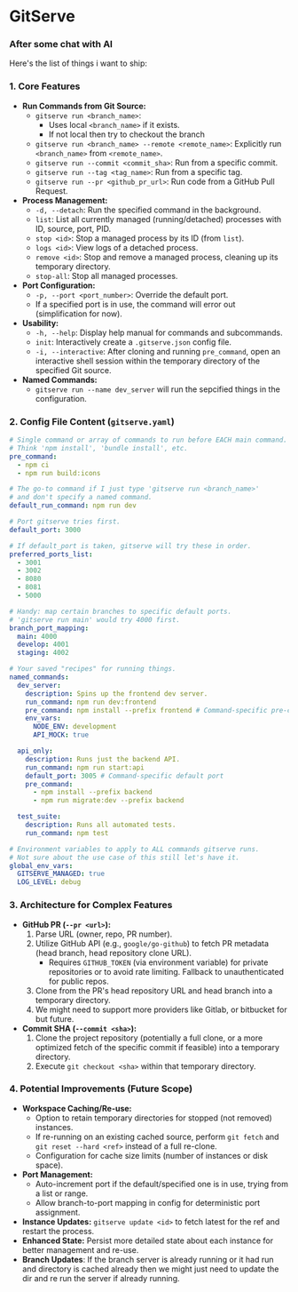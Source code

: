 # GitServe

### After some chat with AI

Here's the list of things i want to ship:

### 1. Core Features

- **Run Commands from Git Source:**
  - `gitserve run <branch_name>`:
    - Uses local `<branch_name>` if it exists.
    - If not local then try to checkout the branch
  - `gitserve run <branch_name> --remote <remote_name>`: Explicitly run `<branch_name>` from `<remote_name>`.
  - `gitserve run --commit <commit_sha>`: Run from a specific commit.
  - `gitserve run --tag <tag_name>`: Run from a specific tag.
  - `gitserve run --pr <github_pr_url>`: Run code from a GitHub Pull Request.
- **Process Management:**
  - `-d, --detach`: Run the specified command in the background.
  - `list`: List all currently managed (running/detached) processes with ID, source, port, PID.
  - `stop <id>`: Stop a managed process by its ID (from `list`).
  - `logs <id>`: View logs of a detached process.
  - `remove <id>`: Stop and remove a managed process, cleaning up its temporary directory.
  - `stop-all`: Stop all managed processes.
- **Port Configuration:**
  - `-p, --port <port_number>`: Override the default port.
  - If a specified port is in use, the command will error out (simplification for now).
- **Usability:**
  - `-h, --help`: Display help manual for commands and subcommands.
  - `init`: Interactively create a `.gitserve.json` config file.
  - `-i, --interactive`: After cloning and running `pre_command`, open an interactive shell session within the temporary directory of the specified Git source.
- **Named Commands:**
  - `gitserve run --name dev_server` will run the sepcified things in the configuration.

### 2. Config File Content (`gitserve.yaml`)

```yaml
# Single command or array of commands to run before EACH main command.
# Think 'npm install', 'bundle install', etc.
pre_command:
  - npm ci
  - npm run build:icons

# The go-to command if I just type 'gitserve run <branch_name>'
# and don't specify a named command.
default_run_command: npm run dev

# Port gitserve tries first.
default_port: 3000

# If default_port is taken, gitserve will try these in order.
preferred_ports_list:
  - 3001
  - 3002
  - 8080
  - 8081
  - 5000

# Handy: map certain branches to specific default ports.
# 'gitserve run main' would try 4000 first.
branch_port_mapping:
  main: 4000
  develop: 4001
  staging: 4002

# Your saved "recipes" for running things.
named_commands:
  dev_server:
    description: Spins up the frontend dev server.
    run_command: npm run dev:frontend
    pre_command: npm install --prefix frontend # Command-specific pre-command
    env_vars:
      NODE_ENV: development
      API_MOCK: true

  api_only:
    description: Runs just the backend API.
    run_command: npm run start:api
    default_port: 3005 # Command-specific default port
    pre_command:
      - npm install --prefix backend
      - npm run migrate:dev --prefix backend

  test_suite:
    description: Runs all automated tests.
    run_command: npm test

# Environment variables to apply to ALL commands gitserve runs.
# Not sure about the use case of this still let's have it.
global_env_vars:
  GITSERVE_MANAGED: true
  LOG_LEVEL: debug
```

### 3. Architecture for Complex Features

- **GitHub PR (`--pr <url>`):**
  1.  Parse URL (owner, repo, PR number).
  2.  Utilize GitHub API (e.g., `google/go-github`) to fetch PR metadata (head branch, head repository clone URL).
      - Requires `GITHUB_TOKEN` (via environment variable) for private repositories or to avoid rate limiting. Fallback to unauthenticated for public repos.
  3.  Clone from the PR's head repository URL and head branch into a temporary directory.
  4.  We might need to support more providers like Gitlab, or bitbucket for but future.
- **Commit SHA (`--commit <sha>`):**
  1.  Clone the project repository (potentially a full clone, or a more optimized fetch of the specific commit if feasible) into a temporary directory.
  2.  Execute `git checkout <sha>` within that temporary directory.

### 4. Potential Improvements (Future Scope)

- **Workspace Caching/Re-use:**
  - Option to retain temporary directories for stopped (not removed) instances.
  - If re-running on an existing cached source, perform `git fetch` and `git reset --hard <ref>` instead of a full re-clone.
  - Configuration for cache size limits (number of instances or disk space).
- **Port Management:**
  - Auto-increment port if the default/specified one is in use, trying from a list or range.
  - Allow branch-to-port mapping in config for deterministic port assignment.
- **Instance Updates:** `gitserve update <id>` to fetch latest for the ref and restart the process.
- **Enhanced State:** Persist more detailed state about each instance for better management and re-use.
- **Branch Updates**: If the branch server is already running or it had run and directory is cached already then we might just need to update the dir and re run the server if already running.
